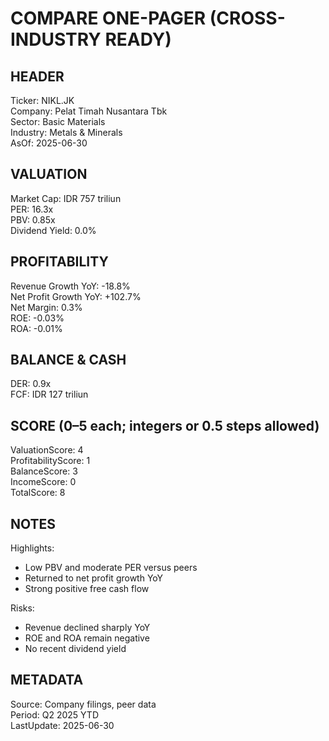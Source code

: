 # COMPARE ONE-PAGER (CROSS-INDUSTRY READY)

## HEADER
Ticker: NIKL.JK  
Company: Pelat Timah Nusantara Tbk  
Sector: Basic Materials  
Industry: Metals & Minerals  
AsOf: 2025-06-30

## VALUATION
Market Cap: IDR 757 triliun  
PER: 16.3x  
PBV: 0.85x  
Dividend Yield: 0.0%

## PROFITABILITY
Revenue Growth YoY: -18.8%  
Net Profit Growth YoY: +102.7%  
Net Margin: 0.3%  
ROE: -0.03%  
ROA: -0.01%

## BALANCE & CASH
DER: 0.9x  
FCF: IDR 127 triliun

## SCORE (0–5 each; integers or 0.5 steps allowed)
ValuationScore: 4  
ProfitabilityScore: 1  
BalanceScore: 3  
IncomeScore: 0  
TotalScore: 8

## NOTES
Highlights:
- Low PBV and moderate PER versus peers
- Returned to net profit growth YoY
- Strong positive free cash flow

Risks:
- Revenue declined sharply YoY
- ROE and ROA remain negative
- No recent dividend yield

## METADATA
Source: Company filings, peer data  
Period: Q2 2025 YTD  
LastUpdate: 2025-06-30